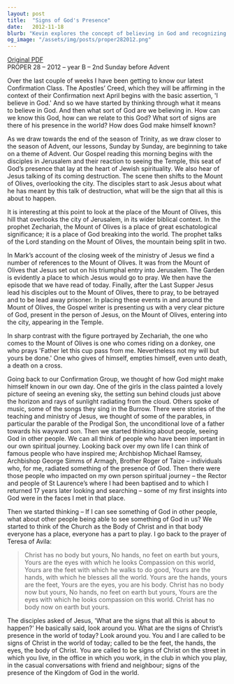 ```yaml
---
layout: post
title:  "Signs of God's Presence"
date:   2012-11-18
blurb: "Kevin explores the concept of believing in God and recognizing His presence in the world. He discusses the significance of the Mount of Olives in biblical context and Jesus' ministry. The sermon encourages us to see God in everyday experiences, in others, and to be signs of Christ's presence in our own lives."
og_image: "/assets/img/posts/proper282012.png"
---
```

[Original PDF](/assets/pdf/proper282012.pdf)    
PROPER 28 – 2012 – year B – 2nd Sunday before Advent

Over the last couple of weeks I have been getting to know our latest Confirmation Class. The Apostles’ Creed, which they will be affirming in the context of their Confirmation next April begins with the basic assertion, 'I believe in God.' And so we have started by thinking through what it means to believe in God. And then what sort of God are we believing in. How can we know this God, how can we relate to this God? What sort of signs are there of his presence in the world? How does God make himself known?

As we draw towards the end of the season of Trinity, as we draw closer to the season of Advent, our lessons, Sunday by Sunday, are beginning to take on a theme of Advent. Our Gospel reading this morning begins with the disciples in Jerusalem and their reaction to seeing the Temple, this seat of God’s presence that lay at the heart of Jewish spirituality. We also hear of Jesus talking of its coming destruction. The scene then shifts to the Mount of Olives, overlooking the city. The disciples start to ask Jesus about what he has meant by this talk of destruction, what will be the sign that all this is about to happen.

It is interesting at this point to look at the place of the Mount of Olives, this hill that overlooks the city of Jerusalem, in its wider biblical context. In the prophet Zechariah, the Mount of Olives is a place of great eschatological significance; it is a place of God breaking into the world. The prophet talks of the Lord standing on the Mount of Olives, the mountain being split in two.

In Mark’s account of the closing week of the ministry of Jesus we find a number of references to the Mount of Olives. It was from the Mount of Olives that Jesus set out on his triumphal entry into Jerusalem. The Garden is evidently a place to which Jesus would go to pray. We then have the episode that we have read of today. Finally, after the Last Supper Jesus lead his disciples out to the Mount of Olives, there to pray, to be betrayed and to be lead away prisoner. In placing these events in and around the Mount of Olives, the Gospel writer is presenting us with a very clear picture of God, present in the person of Jesus, on the Mount of Olives, entering into the city, appearing in the Temple.

In sharp contrast with the figure portrayed by Zechariah, the one who comes to the Mount of Olives is one who comes riding on a donkey, one who prays 'Father let this cup pass from me. Nevertheless not my will but yours be done.' One who gives of himself, empties himself, even unto death, a death on a cross.

Going back to our Confirmation Group, we thought of how God might make himself known in our own day. One of the girls in the class painted a lovely picture of seeing an evening sky, the setting sun behind clouds just above the horizon and rays of sunlight radiating from the cloud. Others spoke of music, some of the songs they sing in the Burrow. There were stories of the teaching and ministry of Jesus, we thought of some of the parables, in particular the parable of the Prodigal Son, the unconditional love of a father towards his wayward son. Then we started thinking about people, seeing God in other people. We can all think of people who have been important in our own spiritual journey. Looking back over my own life I can think of famous people who have inspired me; Archbishop Michael Ramsey, Archbishop George Simms of Armagh, Brother Roger of Taize – individuals who, for me, radiated something of the presence of God. Then there were those people who impacted on my own person spiritual journey – the Rector and people of St Laurence’s where I had been baptised and to which I returned 17 years later looking and searching – some of my first insights into God were in the faces I met in that place.

Then we started thinking – If I can see something of God in other people, what about other people being able to see something of God in us? We started to think of the Church as the Body of Christ and in that body everyone has a place, everyone has a part to play. I go back to the prayer of Teresa of Avila:

> Christ has no body but yours,
> No hands, no feet on earth but yours,
> Yours are the eyes with which he looks
> Compassion on this world,
> Yours are the feet with which he walks to do good,
> Yours are the hands, with which he blesses all the world.
> Yours are the hands, yours are the feet,
> Yours are the eyes, you are his body.
> Christ has no body now but yours,
> No hands, no feet on earth but yours,
> Yours are the eyes with which he looks
> compassion on this world.
> Christ has no body now on earth but yours.

The disciples asked of Jesus, 'What are the signs that all this is about to happen?' He basically said, look around you. What are the signs of Christ’s presence in the world of today? Look around you. You and I are called to be signs of Christ in the world of today; called to be the feet, the hands, the eyes, the body of Christ. You are called to be signs of Christ on the street in which you live, in the office in which you work, in the club in which you play, in the casual conversations with friend and neighbour; signs of the presence of the Kingdom of God in the world.
